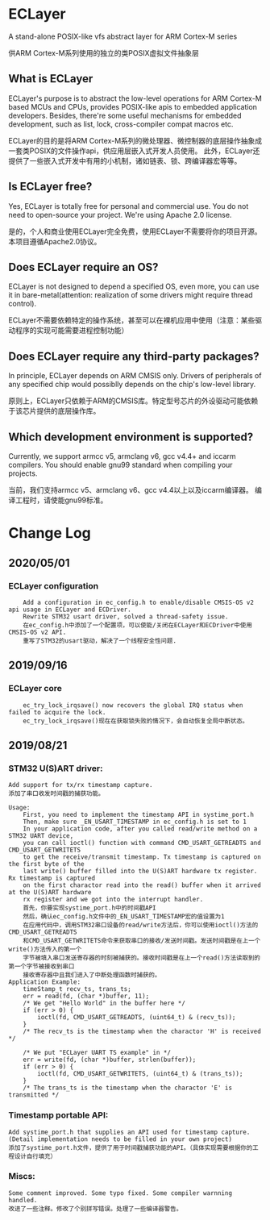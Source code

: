 # ECLayer
A stand-alone POSIX-like vfs abstract layer for ARM Cortex-M series

供ARM Cortex-M系列使用的独立的类POSIX虚拟文件抽象层

## What is ECLayer
ECLayer's purpose is to abstract the low-level operations for ARM Cortex-M based MCUs and CPUs, provides POSIX-like apis to embedded application developers.
Besides, there're some useful mechanisms for embedded development, such as list, lock, cross-compiler compat macros etc.

ECLayer的目的是将ARM Cortex-M系列的微处理器、微控制器的底层操作抽象成一套类POSIX的文件操作api，供应用层嵌入式开发人员使用。
此外，ECLayer还提供了一些嵌入式开发中有用的小机制，诸如链表、锁、跨编译器宏等等。

## Is ECLayer free?
Yes, ECLayer is totally free for personal and commercial use. You do not need to open-source your project. We're using Apache 2.0 license.

是的，个人和商业使用ECLayer完全免费，使用ECLayer不需要将你的项目开源。本项目遵循Apache2.0协议。

## Does ECLayer require an OS?
ECLayer is not designed to depend a specified OS, even more, you can use it in bare-metal(attention: realization of some drivers might require thread control).

ECLayer不需要依赖特定的操作系统，甚至可以在裸机应用中使用（注意：某些驱动程序的实现可能需要进程控制功能）

## Does ECLayer require any third-party packages?
In principle, ECLayer depends on ARM CMSIS only. Drivers of peripherals of any specified chip would possiblly depends on the chip's low-level library.

原则上，ECLayer只依赖于ARM的CMSIS库。特定型号芯片的外设驱动可能依赖于该芯片提供的底层操作库。

## Which development environment is supported?
Currently, we support armcc v5, armclang v6, gcc v4.4+ and iccarm compilers.
You should enable gnu99 standard when compiling your projects.

当前，我们支持armcc v5、armclang v6、gcc v4.4以上以及iccarm编译器。
编译工程时，请使能gnu99标准。

# Change Log

## 2020/05/01
### ECLayer configuration
		Add a configuration in ec_config.h to enable/disable CMSIS-OS v2 api usage in ECLayer and ECDriver.
		Rewrite STM32 usart driver, solved a thread-safety issue.
		在ec_config.h中添加了一个配置项，可以使能/关闭在ECLayer和ECDriver中使用CMSIS-OS v2 API.
		重写了STM32的usart驱动，解决了一个线程安全性问题.
## 2019/09/16
### ECLayer core
		ec_try_lock_irqsave() now recovers the global IRQ status when failed to acquire the lock.
		ec_try_lock_irqsave()现在在获取锁失败的情况下，会自动恢复全局中断状态。

## 2019/08/21
### STM32 U(S)ART driver:
	Add support for tx/rx timestamp capture.
	添加了串口收发时间戳的捕获功能。

	Usage:
		First, you need to implement the timestamp API in systime_port.h
		Then, make sure _EN_USART_TIMESTAMP in ec_config.h is set to 1
		In your application code, after you called read/write method on a STM32 UART device, 
		you can call ioctl() function with command CMD_USART_GETREADTS and CMD_USART_GETWRITETS
		to get the receive/transmit timestamp. Tx timestamp is captured on the first byte of the
		last write() buffer filled into the U(S)ART hardware tx register. Rx timestamp is captured 
		on the first charactor read into the read() buffer when it arrived at the U(S)ART hardware
		rx register and we got into the interrupt handler.
		首先，你要实现systime_port.h中的时间戳API
		然后，确认ec_config.h文件中的_EN_USART_TIMESTAMP宏的值设置为1
		在应用代码中，调用STM32串口设备的read/write方法后，你可以使用ioctl()方法的CMD_USART_GETREADTS
		和CMD_USART_GETWRITETS命令来获取串口的接收/发送时间戳。发送时间戳是在上一个write()方法传入的第一个
		字节被填入串口发送寄存器的时刻被捕获的。接收时间戳是在上一个read()方法读取到的第一个字节被接收到串口
		接收寄存器中且我们进入了中断处理函数时捕获的。
	Application Example:
		timeStamp_t recv_ts, trans_ts;
		err = read(fd, (char *)buffer, 11);
		/* We get "Hello World" in the buffer here */
		if (err > 0) {
			ioctl(fd, CMD_USART_GETREADTS, (uint64_t) & (recv_ts));
		}
		/* The recv_ts is the timestamp when the charactor 'H' is received */

		/* We put "ECLayer UART TS example" in */
		err = write(fd, (char *)buffer, strlen(buffer));
		if (err > 0) {
			ioctl(fd, CMD_USART_GETWRITETS, (uint64_t) & (trans_ts));
		}
		/* The trans_ts is the timestamp when the charactor 'E' is transmitted */

### Timestamp portable API:
	Add systime_port.h that supplies an API used for timestamp capture. (Detail implementation needs to be filled in your own project)
	添加了systime_port.h文件，提供了用于时间戳捕获功能的API。（具体实现需要根据你的工程设计自行填充）
### Miscs:
	Some comment improved. Some typo fixed. Some compiler warnning handled.
	改进了一些注释。修改了个别拼写错误。处理了一些编译器警告。
